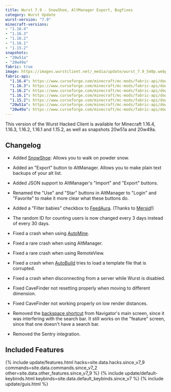 ```yaml
---
title: Wurst 7.9 - SnowShoe, AltManager Export, Bugfixes
category: Wurst Update
wurst-version: "7.9"
minecraft-versions:
- "1.16.4"
- "1.16.3"
- "1.16.2"
- "1.16.1"
- "1.15.2"
snapshots:
- "20w51a"
- "20w49a"
fabric: true
image: https://images.wurstclient.net/_media/update/wurst_7.9_540p.webp
fabric-api:
  "1.16.4": https://www.curseforge.com/minecraft/mc-mods/fabric-api/download/3105073
  "1.16.3": https://www.curseforge.com/minecraft/mc-mods/fabric-api/download/3072712
  "1.16.2": https://www.curseforge.com/minecraft/mc-mods/fabric-api/download/3049174
  "1.16.1": https://www.curseforge.com/minecraft/mc-mods/fabric-api/download/3049057
  "1.15.2": https://www.curseforge.com/minecraft/mc-mods/fabric-api/download/3072698
  "20w51a": https://www.curseforge.com/minecraft/mc-mods/fabric-api/download/3141118
  "20w49a": https://www.curseforge.com/minecraft/mc-mods/fabric-api/download/3128680
---
```

This version of the Wurst Hacked Client is available for Minecraft 1.16.4, 1.16.3, 1.16.2, 1.16.1 and 1.15.2, as well as snapshots 20w51a and 20w49a.

## Changelog

- Added [SnowShoe](https://wurst.wiki/snowshoe): Allows you to walk on powder snow.

- Added an "Export" button to AltManager. Allows you to make plain text backups of your alt list.

- Added JSON support to AltManager's "Import" and "Export" buttons.

- Renamed the "Use" and "Star" buttons in AltManager to "Login" and "Favorite" to make it more clear what these buttons do.

- Added a "Filter babies" checkbox to [FeedAura](https://wurst.wiki/feedaura). (Thanks to <a href="https://github.com/Mersid" target="_blank">Mersid</a>!)

- The random ID for counting users is now changed every 3 days instead of every 30 days.

- Fixed a crash when using [AutoMine](https://wurst.wiki/automine).

- Fixed a rare crash when using AltManager.

- Fixed a rare crash when using RemoteView.

- Fixed a crash when [AutoBuild](https://wurst.wiki/autobuild) tries to load a template file that is corrupted.

- Fixed a crash when disconnecting from a server while Wurst is disabled.

- Fixed CaveFinder not resetting properly when moving to different dimension.

- Fixed CaveFinder not working properly on low render distances.

- Removed the [backspace shortcut](https://wurst.wiki/navigator#keyboard_shortcuts) from Navigator's main screen, since it was interfering with the search bar. It still works on the "feature" screen, since that one doesn't have a search bar.

- Removed the Sentry integration.

## Included Features

{% include update/features.html hacks=site.data.hacks.since_v7_9 commands=site.data.commands.since_v7_2 other=site.data.other_features.since_v7_9 %}
{% include update/default-keybinds.html keybinds=site.data.default_keybinds.since_v7 %}
{% include update/guis.html %}
